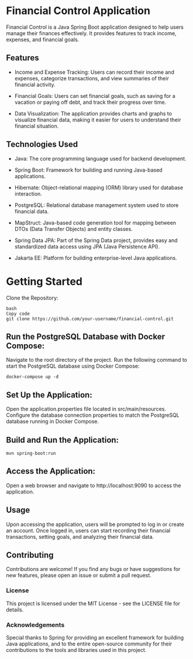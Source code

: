 # Financial Control Application
Financial Control is a Java Spring Boot application designed to help users manage their finances effectively. It provides features to track income, expenses, and financial goals.

## Features
- Income and Expense Tracking: Users can record their income and expenses, categorize transactions, and view summaries of their financial activity.

-  Financial Goals: Users can set financial goals, such as saving for a vacation or paying off debt, and track their progress over time.

- Data Visualization: The application provides charts and graphs to visualize financial data, making it easier for users to understand their financial situation.

## Technologies Used
- Java: The core programming language used for backend development.

- Spring Boot: Framework for building and running Java-based applications.

- Hibernate: Object-relational mapping (ORM) library used for database interaction.

- PostgreSQL: Relational database management system used to store financial data.

- MapStruct: Java-based code generation tool for mapping between DTOs (Data Transfer Objects) and entity classes.

- Spring Data JPA: Part of the Spring Data project, provides easy and standardized data access using JPA (Java Persistence API).

- Jakarta EE: Platform for building enterprise-level Java applications.

# Getting Started
Clone the Repository:
```
bash
Copy code
git clone https://github.com/your-username/financial-control.git
```
## Run the PostgreSQL Database with Docker Compose:

Navigate to the root directory of the project.
Run the following command to start the PostgreSQL database using Docker Compose:
```
docker-compose up -d
```
## Set Up the Application:

Open the application.properties file located in src/main/resources.
Configure the database connection properties to match the PostgreSQL database running in Docker Compose.

## Build and Run the Application:
```
mvn spring-boot:run
```

## Access the Application:
Open a web browser and navigate to http://localhost:9090 to access the application.

## Usage
Upon accessing the application, users will be prompted to log in or create an account.
Once logged in, users can start recording their financial transactions, setting goals, and analyzing their financial data.


## Contributing
Contributions are welcome! If you find any bugs or have suggestions for new features, please open an issue or submit a pull request.

### License
This project is licensed under the MIT License - see the LICENSE file for details.

### Acknowledgements
Special thanks to Spring for providing an excellent framework for building Java applications, and to the entire open-source community for their contributions to the tools and libraries used in this project.

